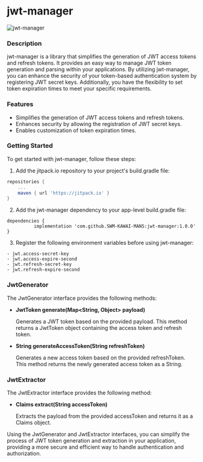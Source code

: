 # jwt-manager

![jwt-manager](https://socialify.git.ci/SWM-KAWAI-MANS/jwt-manager/image?description=1&descriptionEditable=&font=Raleway&language=1&name=1&owner=1&pattern=Floating%20Cogs&stargazers=1&theme=Light)

### Description
jwt-manager is a library that simplifies the generation of JWT access tokens and refresh tokens. It provides an easy way to manage JWT token generation and parsing within your applications. By utilizing jwt-manager, you can enhance the security of your token-based authentication system by registering JWT secret keys. Additionally, you have the flexibility to set token expiration times to meet your specific requirements.

### Features
- Simplifies the generation of JWT access tokens and refresh tokens.
- Enhances security by allowing the registration of JWT secret keys.
- Enables customization of token expiration times.

### Getting Started
To get started with jwt-manager, follow these steps:

1. Add the jitpack.io repository to your project's build.gradle file:
```gradle
repositories {
    ...
    maven { url 'https://jitpack.io' }
}
```

2. Add the jwt-manager dependency to your app-level build.gradle file:
```
dependencies {
	      implementation 'com.github.SWM-KAWAI-MANS:jwt-manager:1.0.0'
}
```

3. Register the following environment variables before using jwt-manager:

```
- jwt.access-secret-key
- jwt.access-expire-second
- jwt.refresh-secret-key
- jwt.refresh-expire-second
```

### JwtGenerator
The JwtGenerator interface provides the following methods:

- **JwtToken generate(Map<String, Object> payload)**

  Generates a JWT token based on the provided payload. This method returns a JwtToken object containing the access token and refresh token.

- **String generateAccessToken(String refreshToken)**

  Generates a new access token based on the provided refreshToken. This method returns the newly generated access token as a String.

### JwtExtractor
The JwtExtractor interface provides the following method:

- **Claims extract(String accessToken)**
  
  Extracts the payload from the provided accessToken and returns it as a Claims object.

Using the JwtGenerator and JwtExtractor interfaces, you can simplify the process of JWT token generation and extraction in your application, providing a more secure and efficient way to handle authentication and authorization.
